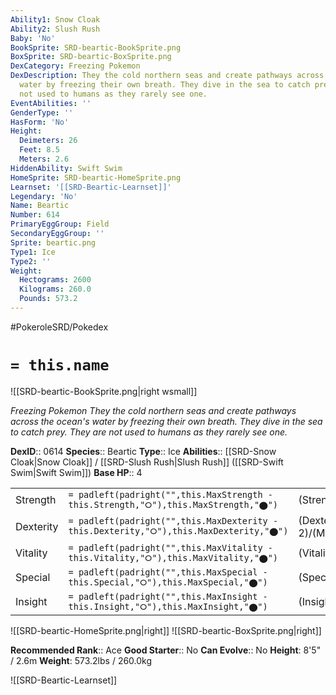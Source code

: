 ```yaml
---
Ability1: Snow Cloak
Ability2: Slush Rush
Baby: 'No'
BookSprite: SRD-beartic-BookSprite.png
BoxSprite: SRD-beartic-BoxSprite.png
DexCategory: Freezing Pokemon
DexDescription: They the cold northern seas and create pathways across the ocean's
  water by freezing their own breath. They dive in the sea to catch prey. They are
  not used to humans as they rarely see one.
EventAbilities: ''
GenderType: ''
HasForm: 'No'
Height:
  Deimeters: 26
  Feet: 8.5
  Meters: 2.6
HiddenAbility: Swift Swim
HomeSprite: SRD-beartic-HomeSprite.png
Learnset: '[[SRD-Beartic-Learnset]]'
Legendary: 'No'
Name: Beartic
Number: 614
PrimaryEggGroup: Field
SecondaryEggGroup: ''
Sprite: beartic.png
Type1: Ice
Type2: ''
Weight:
  Hectograms: 2600
  Kilograms: 260.0
  Pounds: 573.2
---
```


#PokeroleSRD/Pokedex

# `= this.name`

![[SRD-beartic-BookSprite.png|right wsmall]]

*Freezing Pokemon*
*They the cold northern seas and create pathways across the ocean's water by freezing their own breath. They dive in the sea to catch prey. They are not used to humans as they rarely see one.*

**DexID**:: 0614
**Species**:: Beartic
**Type**:: Ice
**Abilities**:: [[SRD-Snow Cloak|Snow Cloak]] / [[SRD-Slush Rush|Slush Rush]] ([[SRD-Swift Swim|Swift Swim]])
**Base HP**:: 4

|           |                                                                                        |                                          |
| --------- | -------------------------------------------------------------------------------------- | ---------------------------------------- |
| Strength  | `= padleft(padright("",this.MaxStrength - this.Strength,"⭘"),this.MaxStrength,"⬤")`    | (Strength::3)/(MaxStrength::6)   |
| Dexterity | `= padleft(padright("",this.MaxDexterity - this.Dexterity,"⭘"),this.MaxDexterity,"⬤")` | (Dexterity:: 2)/(MaxDexterity::4) |
| Vitality  | `= padleft(padright("",this.MaxVitality - this.Vitality,"⭘"),this.MaxVitality,"⬤")`    | (Vitality::2)/(MaxVitality::5)   |
| Special   | `= padleft(padright("",this.MaxSpecial - this.Special,"⭘"),this.MaxSpecial,"⬤")`       | (Special::2)/(MaxSpecial::5)     |
| Insight   | `= padleft(padright("",this.MaxInsight - this.Insight,"⭘"),this.MaxInsight,"⬤")`       | (Insight::2)/(MaxInsight::5)     |

![[SRD-beartic-HomeSprite.png|right]]
![[SRD-beartic-BoxSprite.png|right]]

**Recommended Rank**:: Ace
**Good Starter**:: No
**Can Evolve**:: No
**Height**: 8'5" / 2.6m
**Weight**: 573.2lbs / 260.0kg

![[SRD-Beartic-Learnset]]